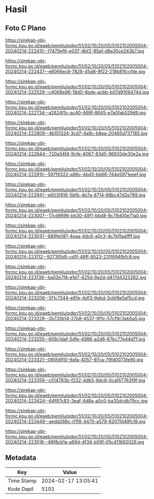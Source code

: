 # Hasil

## Foto C Plano

https://sirekap-obj-formc.kpu.go.id/eaeb/pemilu/pdpr/51/02/10/20/05/5102102005004-20240214-222410--f7470ef6-e037-4bf2-85af-d8a30ce243b7.jpg

https://sirekap-obj-formc.kpu.go.id/eaeb/pemilu/pdpr/51/02/10/20/05/5102102005004-20240214-222437--e8066ec8-7826-45d8-9f22-218b81fccfde.jpg

https://sirekap-obj-formc.kpu.go.id/eaeb/pemilu/pdpr/51/02/10/20/05/5102102005004-20240214-222529--c4068e96-18d0-4bde-acbb-b07d9106474d.jpg

https://sirekap-obj-formc.kpu.go.id/eaeb/pemilu/pdpr/51/02/10/20/05/5102102005004-20240214-222734--a2624f1c-ac40-469f-8645-e7a0fab529d9.jpg

https://sirekap-obj-formc.kpu.go.id/eaeb/pemilu/pdpr/51/02/10/20/05/5102102005004-20240214-222809--4b151324-3cd7-4a9c-b8ea-20465d737185.jpg

https://sirekap-obj-formc.kpu.go.id/eaeb/pemilu/pdpr/51/02/10/20/05/5102102005004-20240214-222844--720a54f4-9cfe-4067-83d5-96920de30e2a.jpg

https://sirekap-obj-formc.kpu.go.id/eaeb/pemilu/pdpr/51/02/10/20/05/5102102005004-20240214-222910--597f9322-a96c-4bd3-bb68-744e5971eeef.jpg

https://sirekap-obj-formc.kpu.go.id/eaeb/pemilu/pdpr/51/02/10/20/05/5102102005004-20240214-222941--e603f816-5bfb-4b7a-8714-98bc47d2e789.jpg

https://sirekap-obj-formc.kpu.go.id/eaeb/pemilu/pdpr/51/02/10/20/05/5102102005004-20240214-223007--17cd9696-bb30-49f1-bbd8-9c79d00e71a0.jpg

https://sirekap-obj-formc.kpu.go.id/eaeb/pemilu/pdpr/51/02/10/20/05/5102102005004-20240214-223031--889fe081-4eaa-4dc6-a0c3-4c7e1faa1fff.jpg

https://sirekap-obj-formc.kpu.go.id/eaeb/pemilu/pdpr/51/02/10/20/05/5102102005004-20240214-223112--9273f0d5-cd1f-48ff-8523-231f694fbfc9.jpg

https://sirekap-obj-formc.kpu.go.id/eaeb/pemilu/pdpr/51/02/10/20/05/5102102005004-20240214-223139--ba52e7f4-e1d7-425d-9a2d-d417d4323262.jpg

https://sirekap-obj-formc.kpu.go.id/eaeb/pemilu/pdpr/51/02/10/20/05/5102102005004-20240214-223206--5f1c7344-e81e-4d13-9ebd-3cbf8e5af5cd.jpg

https://sirekap-obj-formc.kpu.go.id/eaeb/pemilu/pdpr/51/02/10/20/05/5102102005004-20240214-223228--2b735b14-27b8-4537-9f1c-57cf9c3eb5a5.jpg

https://sirekap-obj-formc.kpu.go.id/eaeb/pemilu/pdpr/51/02/10/20/05/5102102005004-20240214-223255--659c1daf-5dfe-4986-a2d6-67bc77e44d7f.jpg

https://sirekap-obj-formc.kpu.go.id/eaeb/pemilu/pdpr/51/02/10/20/05/5102102005004-20240214-223321--085fd910-9afa-4057-97ca-79fd0073fe90.jpg

https://sirekap-obj-formc.kpu.go.id/eaeb/pemilu/pdpr/51/02/10/20/05/5102102005004-20240214-223359--c514783b-f232-4db5-8dc8-0caf67763f9f.jpg

https://sirekap-obj-formc.kpu.go.id/eaeb/pemilu/pdpr/51/02/10/20/05/5102102005004-20240214-223424--64f87c83-3eaf-4d8a-a0c0-ba35dcdb79cc.jpg

https://sirekap-obj-formc.kpu.go.id/eaeb/pemilu/pdpr/51/02/10/20/05/5102102005004-20240214-223449--aedd266c-01f8-4470-a579-8207fd49fc18.jpg

https://sirekap-obj-formc.kpu.go.id/eaeb/pemilu/pdpr/51/02/10/20/05/5102102005004-20240214-223518--48f8cb1a-a89d-4f34-b59f-05c411692026.jpg


## Metadata

| Key        | Value               |
| ---------- | ------------------- |
| Time Stamp | 2024-02-17 13:05:41 |
| Kode Dapil | 5101                |



